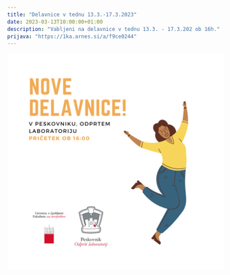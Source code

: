 ```yaml
---
title: "Delavnice v tednu 13.3.-17.3.2023"
date: 2023-03-13T10:00:00+01:00
description: "Vabljeni na delavnice v tednu 13.3. - 17.3.202 ob 16h."
prijava: "https://1ka.arnes.si/a/f9ce0244"
---
```

[![Letak](Rumena-verzija-featured.png)](https://1ka.arnes.si/a/f9ce0244)